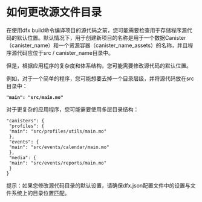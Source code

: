 # 如何更改源文件目录

在使用dfx build命令编译项目的源代码之前，您可能需要检查用于存储程序源代码的默认位置。默认情况下，用于创建新项目的名称是用于一个数据Canister（canister\_name）和一个资源容器（canister\_name\_assets）的名称，并且程序源代码应位于src / canister\_name目录中。

但是，根据应用程序的复杂度和体系结构，您可能需要修改源代码的默认位置。

例如，对于一个简单的程序，您可能想要去掉一个目录层级，并将源代码放在src目录中：

**`"main": "src/main.mo"`**

对于更复杂的应用程序，您可能需要使用多层目录结构：

```text
"canisters": {
 "profiles": {
 "main": "src/profiles/utils/main.mo"
 },
 "events": {
 "main": "src/events/calendar/main.mo"
 },
 "media": {
 "main": "src/events/reports/main.mo"
 }
}
```

提示：如果您修改源代码目录的默认设置，请确保dfx.json配置文件中的设置与文件系统上的目录位置匹配。


